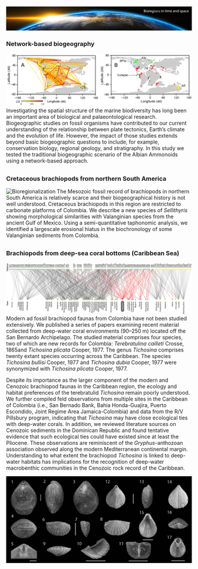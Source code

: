 ![Bioregionalization](assets/img/Bioregionalization-head5.png)
### Network-based biogeography
![Bioregionalization](assets/img/Bioregionalization-A.png)
Investigating the spatial structure of the marine biodiversity has long been an important area of biological and palaeontological research.  Biogeographic studies on fossil organisms have contributed to our current understanding of the relationship between plate tectonics, Earth’s climate and the evolution of life. However, the impact of those studies extends beyond basic biogeographic questions to include, for example, conservation biology, regional geology, and stratigraphy. In this study we tested the traditional biogeographic scenario of the Albian Ammonoids using a network-based approach.
##
### Cretaceous brachiopods from northern South America
![Bioregionalization](assets/img/Bioregionalization-Cretaceous.png)
The Mesozoic fossil record of brachiopods in northern South America is relatively scarce and their biogeographical history is not well understood. Cretaceous brachiopods in this region are restricted to carbonate platforms of Colombia. We describe a new species of <i>Sellithyris</i> showing morphological similarities with Valanginian species from the ancient Gulf of Mexico. Using a semi-quantitative taphonomic analysis, we identified a largescale erosional hiatus in the biochronology of some Valanginian sediments from Colombia.
##
### Brachiopods from deep-sea coral bottoms (Caribbean Sea)
![Bioregionalization](assets/img/Brachiopods-network2.png)
Modern ad fossil brachiopod faunas from Colombia have not been studied extensively. We published a series of papers examining recent material collected from deep-water coral environments (90–250 m) located off the San Bernardo Archipelago. The studied material comprises four species, two of which are new records for Colombia: <i>Terebratulina cailleti</i> Crosse, 1865and <i>Tichosina plicata</i> Cooper, 1977. The genus <i>Tichosina</i> comprises twenty extant species occurring across the Caribbean. The species <i>Tichosina bullisi</i> Cooper, 1977 and <i>Tichosina dubia</i> Cooper, 1977 were synonymized with <i>Tichosina plicata</i> Cooper, 1977.

Despite its importance as the larger component of the modern and Cenozoic brachiopod faunas in the Caribbean region, the ecology and habitat preferences of the terebratulid <i>Tichosina</i> remain poorly understood. We further compiled feld observations from multiple sites in the Caribbean of Colombia (i.e., San Bernado Bank, Bahia Honda-Guajira, Puerto Escondido, Joint Regime Area Jamaica-Colombia) and data from the R/V Pillsbury program, indicating that <i>Tichosina</i> may have close ecological ties with deep-water corals. In addition, we reviewed literature sources on Cenozoic sediments in the Dominican Republic and found tentative evidence that such ecological ties could have existed since at least the Pliocene. These observations are reminiscent of the <i>Gryphus</i>-anthozoan association observed along the modern Mediterranean continental margin. Understanding to what extent the brachiopod <i>Tichosina</i> is linked to deep-water habitats has implications for the recognition of deep-water macrobenthic communities in the Cenozoic rock record of the Caribbean.

![Bioregionalization](assets/img/Brachiopods-Caribbean.png)

